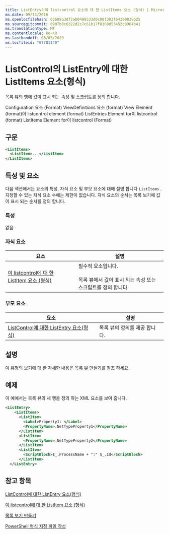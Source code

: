 ```yaml
---
title: ListEntry의이 listcontrol 요소에 대 한 ListItems 요소 (형식) | Microsoft Docs
ms.date: 09/13/2016
ms.openlocfilehash: 03b89a3df2ab0498533d0c00f303f643e0039b25
ms.sourcegitcommit: 0907b8c6322d2c7c61b17f8168d53452c8964b41
ms.translationtype: MT
ms.contentlocale: ko-KR
ms.lasthandoff: 08/05/2020
ms.locfileid: "87781140"
---
```

# <a name="listitems-element-for-listentry-for-listcontrol-format"></a>ListControl의 ListEntry에 대한 ListItems 요소(형식)

목록 뷰의 행에 값이 표시 되는 속성 및 스크립트를 정의 합니다.

Configuration 요소 (Format) ViewDefinitions 요소 (format) View Element (format)이 listcontrol element (format) ListEntries Element for이 listcontrol (format) ListItems Element for이 listcontrol (Format)

## <a name="syntax"></a>구문

```xml
<ListItems>
  <ListItem>...</ListItem>
</ListItems>
```

## <a name="attributes-and-elements"></a>특성 및 요소

다음 섹션에서는 요소의 특성, 자식 요소 및 부모 요소에 대해 설명 합니다 `ListItems` . 지정할 수 있는 자식 요소 수에는 제한이 없습니다. 자식 요소의 순서는 목록 보기에 값이 표시 되는 순서를 정의 합니다.

### <a name="attributes"></a>특성

없음

### <a name="child-elements"></a>자식 요소

|요소|설명|
|-------------|-----------------|
|[이 listcontrol에 대 한 ListItem 요소 (형식)](./listitem-element-for-listitems-for-listcontrol-format.md)|필수적 요소입니다.<br /><br /> 목록 뷰에서 값이 표시 되는 속성 또는 스크립트를 정의 합니다.|

### <a name="parent-elements"></a>부모 요소

|요소|설명|
|-------------|-----------------|
|[ListControl에 대한 ListEntry 요소(형식)](./listentry-element-for-listcontrol-format.md)|목록 뷰의 정의를 제공 합니다.|

## <a name="remarks"></a>설명

이 유형의 보기에 대 한 자세한 내용은 [목록 뷰 만들기](./creating-a-list-view.md)를 참조 하세요.

## <a name="example"></a>예제

이 예에서는 목록 뷰의 세 행을 정의 하는 XML 요소를 보여 줍니다.

```xml
<ListEntry>
    <ListItems>
      <ListItem>
        <Label>Property1: </Label>
        <PropertyName>.NetTypeProperty1</PropertyName>
      </ListItem>
      <ListItem>
        <PropertyName>.NetTypeProperty2</PropertyName>
      </ListItem>
      <ListItem>
        <ScriptBlock>$_.ProcessName + ":" $_.Id</ScriptBlock>
      </ListItem>
  </ListEntry>
```

## <a name="see-also"></a>참고 항목

[ListControl에 대한 ListEntry 요소(형식)](./listentry-element-for-listcontrol-format.md)

[이 listcontrol에 대 한 ListItem 요소 (형식)](./listitem-element-for-listitems-for-listcontrol-format.md)

[목록 보기 만들기](./creating-a-list-view.md)

[PowerShell 형식 지정 파일 작성](./writing-a-powershell-formatting-file.md)

